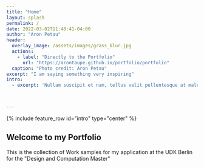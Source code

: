 ```yaml
---
title: "Home"
layout: splash
permalink: /
date: 2022-03-02T11:48:41-04:00
author: "Aron Petau"
header:
  overlay_image: /assets/images/grass_blur.jpg
  actions:
    - label: "Directly to the Portfolio"
      url: "https://arontaupe.github.io/portfolio/portfolio"
  caption: "Photo credit: Aron Petau"
excerpt: "I am saying something very inspiring"
intro:
  - excerpt: 'Nullam suscipit et nam, tellus velit pellentesque at malesuada, enim eaque. Quis nulla, netus tempor in diam gravida tincidunt, *proin faucibus* voluptate felis id sollicitudin. Centered with `type="center"`'



---
```


{% include feature_row id="intro" type="center" %}


## Welcome to my Portfolio

This is the collection of Work samples for my application
at the UDK Berlin for the "Design and Computation Master"
